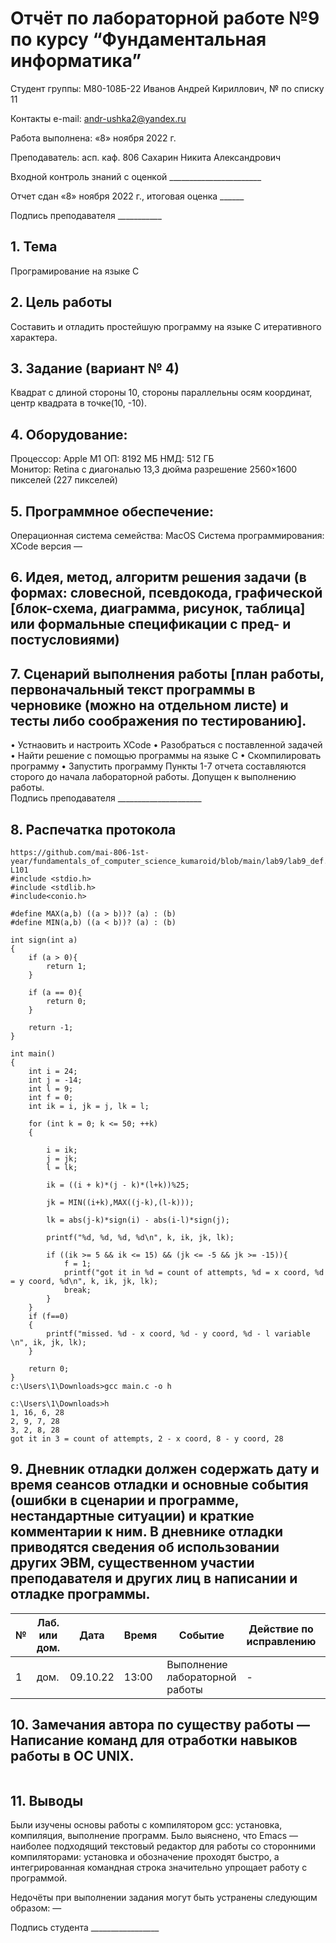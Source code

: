 # Отчёт по лабораторной работе №9 по курсу “Фундаментальная информатика”

Студент группы: М80-108Б-22 Иванов Андрей Кириллович, № по списку 11 

Контакты e-mail: andr-ushka2@yandex.ru

Работа выполнена: «8» ноября 2022 г.

Преподаватель: асп. каф. 806 Сахарин Никита Александрович

Входной контроль знаний с оценкой _______________________

Отчет сдан «8» ноября 2022 г., итоговая оценка ______

Подпись преподавателя ___________


## 1. Тема
Програмирование на языке С
## 2. Цель работы
Составить и отладить простейшую программу на языке C итеративного характера.
## 3. Задание (вариант № 4)
Квадрат с длиной стороны 10, стороны параллельны осям координат, центр квадрата в точке(10, -10).
## 4. Оборудование:
Процессор: Apple M1
ОП: 8192 МБ
НМД: 512 ГБ  
Монитор: Retina c диагональю 13,3 дюйма разрешение 2560×1600 пикселей (227 пикселей)
## 5. Программное обеспечение:
Операционная система семейства: MacOS 
Система программирования: XCode версия — 
## 6. Идея, метод, алгоритм решения задачи (в формах: словесной, псевдокода, графической [блок-схема, диаграмма, рисунок, таблица] или формальные спецификации с пред- и постусловиями)

## 7. Сценарий выполнения работы [план работы, первоначальный текст программы в черновике (можно на отдельном листе) и тесты либо соображения по тестированию]. 
• Устнаовить и настроить XCode
• Разобраться с поставленной задачей
• Найти решение с помощью программы на языке С
•	Скомпилировать программу
•	Запустить программу
Пункты 1-7 отчета составляются сторого до начала лабораторной работы.
Допущен к выполнению работы.  
Подпись преподавателя _____________________
## 8. Распечатка протокола 
``` 
https://github.com/mai-806-1st-year/fundamentals_of_computer_science_kumaroid/blob/main/lab9/lab9_def.c#L46-L101
#include <stdio.h> 
#include <stdlib.h>
#include<conio.h>

#define MAX(a,b) ((a > b))? (a) : (b)
#define MIN(a,b) ((a < b))? (a) : (b)

int sign(int a)
{
    if (a > 0){
        return 1;
    }

    if (a == 0){
        return 0;
    }

    return -1;
}

int main()
{
    int i = 24;
    int j = -14;
    int l = 9;
    int f = 0;
    int ik = i, jk = j, lk = l;

    for (int k = 0; k <= 50; ++k)
    {
        
        i = ik;
        j = jk;
        l = lk;

        ik = ((i + k)*(j - k)*(l+k))%25;

        jk = MIN((i+k),MAX((j-k),(l-k)));

        lk = abs(j-k)*sign(i) - abs(i-l)*sign(j);

        printf("%d, %d, %d, %d\n", k, ik, jk, lk);

        if ((ik >= 5 && ik <= 15) && (jk <= -5 && jk >= -15)){
            f = 1;
            printf("got it in %d = count of attempts, %d = x coord, %d = y coord, %d\n", k, ik, jk, lk);
            break;
        }
    }
    if (f==0)
    {
        printf("missed. %d - x coord, %d - y coord, %d - l variable \n", ik, jk, lk);
    }

    return 0;
}
c:\Users\1\Downloads>gcc main.c -o h

c:\Users\1\Downloads>h
1, 16, 6, 28
2, 9, 7, 28
3, 2, 8, 28
got it in 3 = count of attempts, 2 - x coord, 8 - y coord, 28
```
## 9. Дневник отладки должен содержать дату и время сеансов отладки и основные события (ошибки в сценарии и программе, нестандартные ситуации) и краткие комментарии к ним. В дневнике отладки приводятся сведения об использовании других ЭВМ, существенном участии преподавателя и других лиц в написании и отладке программы.

| № |  Лаб. или дом. | Дата | Время | Событие | Действие по исправлению | Примечание |
| ------ | ------ | ------ | ------ | ------ | ------ | ------ |
| 1 | дом. | 09.10.22 | 13:00 | Выполнение лабораторной работы | - | - |
## 10. Замечания автора по существу работы — Написание команд для отработки навыков работы в ОС UNIX.
```

```
## 11. Выводы
Были изучены основы работы с компилятором gcc: установка, компиляция, выполнение программ. Было выяснено, что Emacs — наиболее подходящий текстовый редактор для работы со сторонними компиляторами: установка и обозначение проходят быстро, а интегрированная командная строка значительно упрощает работу с программой.

Недочёты при выполнении задания могут быть устранены следующим образом: —

Подпись студента _________________


